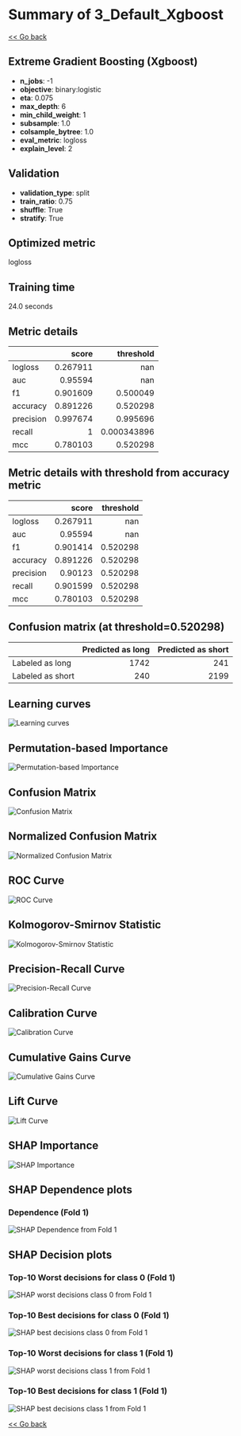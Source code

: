 # Summary of 3_Default_Xgboost

[<< Go back](../README.md)


## Extreme Gradient Boosting (Xgboost)
- **n_jobs**: -1
- **objective**: binary:logistic
- **eta**: 0.075
- **max_depth**: 6
- **min_child_weight**: 1
- **subsample**: 1.0
- **colsample_bytree**: 1.0
- **eval_metric**: logloss
- **explain_level**: 2

## Validation
 - **validation_type**: split
 - **train_ratio**: 0.75
 - **shuffle**: True
 - **stratify**: True

## Optimized metric
logloss

## Training time

24.0 seconds

## Metric details
|           |    score |     threshold |
|:----------|---------:|--------------:|
| logloss   | 0.267911 | nan           |
| auc       | 0.95594  | nan           |
| f1        | 0.901609 |   0.500049    |
| accuracy  | 0.891226 |   0.520298    |
| precision | 0.997674 |   0.995696    |
| recall    | 1        |   0.000343896 |
| mcc       | 0.780103 |   0.520298    |


## Metric details with threshold from accuracy metric
|           |    score |   threshold |
|:----------|---------:|------------:|
| logloss   | 0.267911 |  nan        |
| auc       | 0.95594  |  nan        |
| f1        | 0.901414 |    0.520298 |
| accuracy  | 0.891226 |    0.520298 |
| precision | 0.90123  |    0.520298 |
| recall    | 0.901599 |    0.520298 |
| mcc       | 0.780103 |    0.520298 |


## Confusion matrix (at threshold=0.520298)
|                  |   Predicted as long |   Predicted as short |
|:-----------------|--------------------:|---------------------:|
| Labeled as long  |                1742 |                  241 |
| Labeled as short |                 240 |                 2199 |

## Learning curves
![Learning curves](learning_curves.png)

## Permutation-based Importance
![Permutation-based Importance](permutation_importance.png)
## Confusion Matrix

![Confusion Matrix](confusion_matrix.png)


## Normalized Confusion Matrix

![Normalized Confusion Matrix](confusion_matrix_normalized.png)


## ROC Curve

![ROC Curve](roc_curve.png)


## Kolmogorov-Smirnov Statistic

![Kolmogorov-Smirnov Statistic](ks_statistic.png)


## Precision-Recall Curve

![Precision-Recall Curve](precision_recall_curve.png)


## Calibration Curve

![Calibration Curve](calibration_curve_curve.png)


## Cumulative Gains Curve

![Cumulative Gains Curve](cumulative_gains_curve.png)


## Lift Curve

![Lift Curve](lift_curve.png)



## SHAP Importance
![SHAP Importance](shap_importance.png)

## SHAP Dependence plots

### Dependence (Fold 1)
![SHAP Dependence from Fold 1](learner_fold_0_shap_dependence.png)

## SHAP Decision plots

### Top-10 Worst decisions for class 0 (Fold 1)
![SHAP worst decisions class 0 from Fold 1](learner_fold_0_shap_class_0_worst_decisions.png)
### Top-10 Best decisions for class 0 (Fold 1)
![SHAP best decisions class 0 from Fold 1](learner_fold_0_shap_class_0_best_decisions.png)
### Top-10 Worst decisions for class 1 (Fold 1)
![SHAP worst decisions class 1 from Fold 1](learner_fold_0_shap_class_1_worst_decisions.png)
### Top-10 Best decisions for class 1 (Fold 1)
![SHAP best decisions class 1 from Fold 1](learner_fold_0_shap_class_1_best_decisions.png)

[<< Go back](../README.md)
